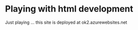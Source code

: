 Playing with html development
========

Just playing ... this site is deployed at ok2.azurewebsites.net
